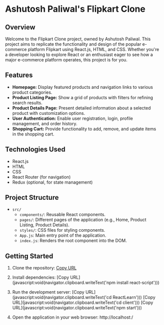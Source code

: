 # Ashutosh Paliwal's Flipkart Clone

## Overview
Welcome to the Flipkart Clone project, owned by Ashutosh Paliwal. This project aims to replicate the functionality and design of the popular e-commerce platform Flipkart using React.js, HTML, and CSS. Whether you're a developer looking to explore React or an enthusiast eager to see how a major e-commerce platform operates, this project is for you.

## Features
- **Homepage:** Display featured products and navigation links to various product categories.
- **Product Listing Page:** Show a grid of products with filters for refining search results.
- **Product Details Page:** Present detailed information about a selected product with customization options.
- **User Authentication:** Enable user registration, login, profile management, and order history.
- **Shopping Cart:** Provide functionality to add, remove, and update items in the shopping cart.

## Technologies Used
- React.js
- HTML
- CSS
- React Router (for navigation)
- Redux (optional, for state management)

## Project Structure
- `src/`
  - `components/`: Reusable React components.
  - `pages/`: Different pages of the application (e.g., Home, Product Listing, Product Details).
  - `styles/`: CSS files for styling components.
  - `App.js`: Main entry point of the application.
  - `index.js`: Renders the root component into the DOM.

## Getting Started
1. Clone the repository:
  [Copy URL](javascript:void(navigator.clipboard.writeText('https://github.com/ashutoshpaliwal701/ReactLearn')))

2. Install dependencies:
  [Copy URL](javascript:void(navigator.clipboard.writeText('npm install react-script')))

3. Run the development server:
  [Copy URL](javascript:void(navigator.clipboard.writeText('cd ReactLearn')))
  [Copy URL](javascript:void(navigator.clipboard.writeText('cd client')))
  [Copy URL](javascript:void(navigator.clipboard.writeText('npm start')))

   
4. Open the application in your web browser:
  http://localhost:<port>/

